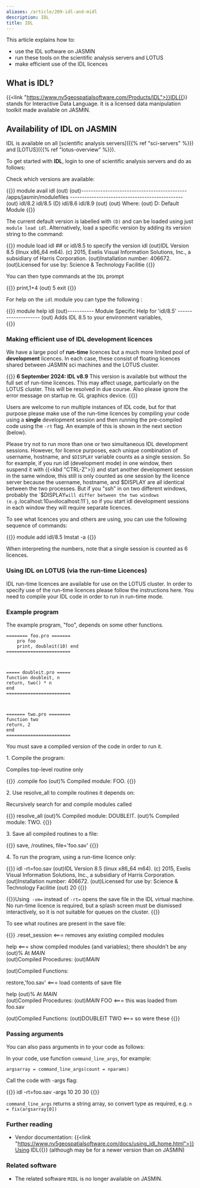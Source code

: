 ```yaml
---
aliases: /article/209-idl-and-midl
description: IDL
title: IDL
---
```


This article explains how to:

- use the IDL software on JASMIN 
- run these tools on the scientific analysis servers and LOTUS
- make efficient use of the IDL licences

## What is IDL?

{{<link "https://www.nv5geospatialsoftware.com/Products/IDL">}}IDL{{</link>}} stands for
Interactive Data Language. It is a licensed data manipulation toolkit made
available on JASMIN.

## Availability of IDL on JASMIN

IDL is available on all [scientific analysis servers]({{% ref "sci-servers" %}}) and [LOTUS]({{% ref "lotus-overview" %}}).

To get started with **IDL**, login to one of scientific analysis servers and
do as follows:

Check which versions are available:

{{<command user="user" host="sci1">}}
module avail idl
(out)
(out)-------------------------------------------- /apps/jasmin/modulefiles -----------------------------------------------
(out)  idl/8.2   idl/8.5 (D)   idl/8.6   idl/8.9
(out)
(out)  Where:
(out)   D:  Default Module
{{</command>}}

The current default version is labelled with `(D)` and can be loaded using just `module load idl`. Alternatively, load a specific version by
adding its version string to the command:

{{<command user="user" host="sci1">}}
module load idl ## or idl/8.5 to specify the version
idl
(out)IDL Version 8.5 (linux x86_64 m64). (c) 2015, Exelis Visual Information Solutions, Inc., a subsidiary of Harris Corporation.
(out)Installation number: 406672.
(out)Licensed for use by: Science & Technology Facilitie
{{</command>}}

You can then type commands at the `IDL` prompt

{{<command prompt="IDL>">}}
print,1+4
(out)  5
exit
{{</command>}}

For help on the `idl` module you can type the following :

{{<command user="user" host="sci1">}}
module help idl
(out)----------- Module Specific Help for 'idl/8.5' --------------------
(out)         Adds IDL 8.5 to your environment variables,  
{{</command>}}

### Making efficient use of IDL development licences

We have a large pool of **run-time** licences but a much more limited pool of
**development** licences. In each case, these consist of floating licences shared
between JASMIN sci machines and the LOTUS cluster.

{{<alert type="info">}}
**6 September 2024: IDL v8.9** This version is available but without the full set of run-time
licences. This may affect usage, particularly on the LOTUS cluster. This will be
resolved in due course. Also please ignore the error message on startup re. GL graphics device.
{{</alert>}}

Users are welcome to run multiple instances of IDL code, but for that purpose
please make use of the run-time licences by compiling your code using a **single**
development session and then running the pre-compiled code using the `-rt`
flag. An example of this is shown in the next section (below).

Please try not to run more than one or two simultaneous IDL development
sessions. However, for licence purposes, each unique combination of username,
hostname, and `$DISPLAY` variable counts as a single session. So for example,
if you run idl (development mode) in one window, then suspend it with {{<kbd "CTRL-Z">}} and
start another development session in the same window, this still is only
counted as one session by the licence server because the username, hostname,
and $DISPLAY are all identical between the two processes. But if you "ssh" in
on two different windows, probably the `$DISPLAY` will differ between the two
windows (e.g. `localhost:10` and `localhost:11`), so if you start idl
development sessions in each window they will require separate licences.

To see what licences you and others are using, you can use the following
sequence of commands:

{{<command>}}
module add idl/8.5
lmstat -a
{{</command>}}

When interpreting the numbers, note that a single session is counted as 6
licences.

### Using IDL on LOTUS (via the run-time Licences)

IDL run-time licences are available for use on the LOTUS cluster. In order to
specify use of the run-time licences please follow the instructions here. You
need to compile your IDL code in order to run in run-time mode.

### Example program

The example program, "foo", depends on some other functions.

```
======== foo.pro =======
    pro foo  
    print, doubleit(10) end 
========================
        


===== doubleit.pro ===== 
function doubleit, n   
return, two() * n 
end 
========================
        


======= two.pro ======== 
function two   
return, 2 
end 
========================
```

You must save a compiled version of the code in order to run it.

1\. Compile the program:

Compiles top-level routine only

{{<command prompt="IDL>">}}
.compile foo
(out)% Compiled module: FOO.
{{</command>}}

2\. Use resolve_all to compile routines it depends on:

Recursively search for and compile modules called

{{<command prompt="IDL>">}}
resolve_all
(out)% Compiled module: DOUBLEIT.
(out)% Compiled module: TWO.
{{</command>}}

3\. Save all compiled routines to a file:

{{<command prompt="IDL>">}}
save, /routines, file='foo.sav'
{{</command>}}

4\. To run the program, using a run-time licence only:

{{<command user="user" host="sci1">}}
idl -rt=foo.sav 
(out)IDL Version 8.5 (linux x86_64 m64). (c) 2015, Exelis Visual Information Solutions, Inc., a subsidiary of Harris Corporation.
(out)Installation number: 406672.
(out)Licensed for use by: Science & Technology Facilitie
(out)  20
{{</command>}}
    		

{{<alert type="info">}}Using` -vm=` instead of `-rt=` opens the save file in the IDL
virtual machine. No run-time licence is required, but a splash screen must
be dismissed interactively, so it is not suitable for queues on the
cluster.
{{</alert>}}

To see what routines are present in the save file:

{{<command prompt="IDL>">}} 
.reset_session     <=== removes any existing compiled modules  

help               <=== show compiled modules (and variables); there shouldn't be any 
(out)% At $MAIN$           
(out)Compiled Procedures:
        (out)$MAIN$  

(out)Compiled Functions:  

restore,'foo.sav'   <=== load contents of save file  

help 
(out)% At $MAIN$          
(out)Compiled Procedures:
        (out)$MAIN$  FOO                     <=== this was loaded from foo.sav  

(out)Compiled Functions: 
        (out)DOUBLEIT    TWO            <=== so were these
{{</command>}}

### Passing arguments

You can also pass arguments in to your code as follows:

In your code, use function `command_line_args`, for example:

```
argsarray = command_line_args(count = nparams)
```

Call the code with -args flag:

{{<command user="user" host="sci1">}}
idl -rt=foo.sav -args 10 20 30
{{</command>}}

`command_line_args` returns a string array, so convert type as required, e.g. `n = fix(argsarray[0]) `

### Further reading

- Vendor documentation: {{<link "https://www.nv5geospatialsoftware.com/docs/using_idl_home.html">}}Using IDL{{</link>}} (although may be for a newer version than on JASMIN)

### Related software

- The related software `MIDL` is no longer available on JASMIN.
